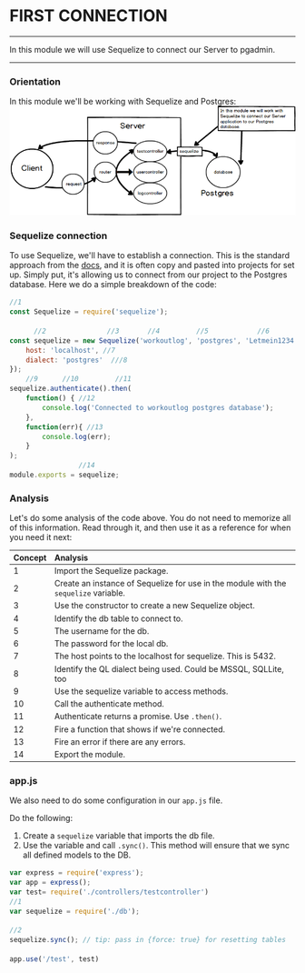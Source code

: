 # FIRST CONNECTION
---
In this module we will use Sequelize to connect our Server to pgadmin.

<hr>


### Orientation
In this module we'll be working with Sequelize and Postgres:
![screenshot](assets/01-pg-youarehere.png)

### Sequelize connection
To use Sequelize, we'll have to establish a connection. This is the standard approach from the [docs](http://docs.sequelizejs.com/manual/installation/getting-started.html#test-the-connection), and it is often copy and pasted into projects for set up. Simply put, it's allowing us to connect from our project to the Postgres database. Here we do a simple breakdown of the code:

```js
//1
const Sequelize = require('sequelize');

      //2               //3       //4         //5            //6          
const sequelize = new Sequelize('workoutlog', 'postgres', 'Letmein1234!', {
	host: 'localhost', //7
	dialect: 'postgres'  ///8
});
    //9      //10         //11         
sequelize.authenticate().then(
	function() { //12
		console.log('Connected to workoutlog postgres database');
	},
	function(err){ //13
		console.log(err);
	}
);
                 //14
module.exports = sequelize;
```

### Analysis
Let's do some analysis of the code above. You do not need to memorize all of this information. Read through it, and then use it as a reference for when you need it next:

|Concept|Analysis|
|:------|:---------|
|1 |Import the Sequelize package.|
|2 |Create an instance of Sequelize for use in the module with the `sequelize` variable.|
|3 |Use the constructor to create a new Sequelize object.|
|4 |Identify the db table to connect to.|
|5 |The username for the db.|
|6 |The password for the local db.|
|7 |The host points to the localhost for sequelize. This is 5432. |
|8 |Identify the QL dialect being used. Could be MSSQL, SQLLite, too |
|9 |Use the sequelize variable to access methods.|
|10 |Call the authenticate method. |
|11 |Authenticate returns a promise. Use `.then()`.|
|12 |Fire a function that shows if we're connected.|
|13 |Fire an error if there are any errors.|
|14 |Export the module.|



### app.js
We also need to do some configuration in our `app.js` file.

Do the following:
1. Create a `sequelize` variable that imports the db file.
2. Use the variable and call `.sync()`. This method will ensure that we sync all defined models to the DB.

```js
var express = require('express');
var app = express();
var test= require('./controllers/testcontroller')
//1
var sequelize = require('./db');

//2
sequelize.sync(); // tip: pass in {force: true} for resetting tables

app.use('/test', test)

```